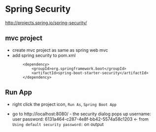# Spring Security

http://projects.spring.io/spring-security/

## mvc project

- create mvc project as same as spring web mvc
- add spring security to pom.xml
```
		<dependency>
			<groupId>org.springframework.boot</groupId>
			<artifactId>spring-boot-starter-security</artifactId>
		</dependency>
```

## Run App

- right click the project icon, `Run As`, `Spring Boot App`

- go to http://localhost:8080/ - the security dialog pops up
username: user
password: 6131a464-c287-4e8f-bb42-5574a58c1203 <- from `Using default security password:` on output
